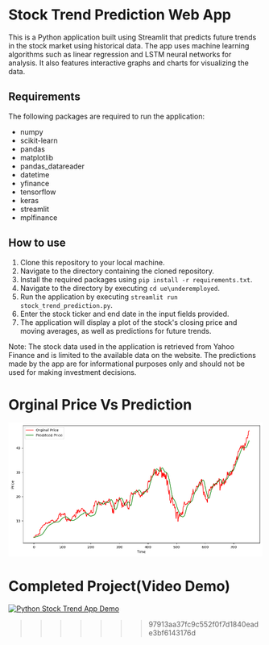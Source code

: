 # Stock Trend Prediction Web App

This is a Python application built using Streamlit that predicts future trends in the stock market using historical data. The app uses machine learning algorithms such as linear regression and LSTM neural networks for analysis. It also features interactive graphs and charts for visualizing the data.

## Requirements

The following packages are required to run the application:

- numpy
- scikit-learn
- pandas
- matplotlib
- pandas_datareader
- datetime
- yfinance
- tensorflow
- keras
- streamlit
- mplfinance

## How to use

1. Clone this repository to your local machine.
2. Navigate to the directory containing the cloned repository.
3. Install the required packages using `pip install -r requirements.txt`.
4. Navigate to the directory by executing `cd ue\underemployed`.
5. Run the application by executing `streamlit run stock_trend_prediction.py`.
6. Enter the stock ticker and end date in the input fields provided.
7. The application will display a plot of the stock's closing price and moving averages, as well as predictions for future trends.

Note: The stock data used in the application is retrieved from Yahoo Finance and is limited to the available data on the website. The predictions made by the app are for informational purposes only and should not be used for making investment decisions.

# Orginal Price Vs Prediction

<img src="https://github.com/Underemployed/Python-Stock-Trend-Prediction/blob/main/test.png">

# Completed Project(Video Demo)

[![Python Stock Trend App Demo](http://img.youtube.com/vi/Ufq6YcCA1iQ/0.jpg)](http://www.youtube.com/watch?v=Ufq6YcCA1iQ "Python Stock Trend App Demo")

> > > > > > > 97913aa37fc9c552f0f7d1840eade3bf6143176d
